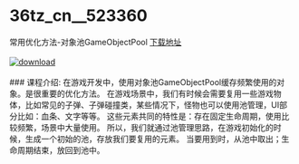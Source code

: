 # 36tz_cn__523360
常用优化方法-对象池GameObjectPool
[下载地址](http://www.36tz.cn/article/523360 "下载地址")
<br/></br>[![download](http://36tz.cn/muke_img/2018_08_2-29-300x145.png "下载地址")](http://www.36tz.cn/article/523360 "下载地址")
<br/></br>### 课程介绍:
在游戏开发中，使用对象池GameObjectPool缓存频繁使用的对象。是很重要的优化方法。
在游戏场景中，我们有时候会需要复用一些游戏物体，比如常见的子弹、子弹碰撞类，某些情况下，怪物也可以使用池管理，UI部分比如：血条、文字等等。
这些元素共同的特性是：存在固定生命周期，使用比较频繁，场景中大量使用。
所以，我们就通过池管理思路，在游戏初始化的时候，生成一个初始的池，存放我们要复用的元素。
当要用到时，从池中取出；生命周期结束，放回到池中。


